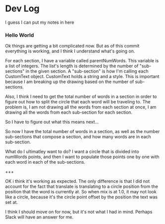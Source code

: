 
# Dev Log

I guess I can put my notes in here
### Hello World



Ok things are getting a bit complicated now.
But as of this commit everything is working,
and I think I understand what's going on.

For each section,
I have a variable called parentNumWords.
This variable is a list of integers.
The list's length is determined by the number of "sub-sections" in the given section.
A "sub-section" is how I'm calling each CustomText object.
CustomText holds a string and a style.
This is important because I am breaking up the drawing based on the number of sub-sections.

Also, I think I need to get the total number of words in a section in order to figure out
how to split the circle that each word will be traveling to.
The problem is, I am not drawing all the words from each section at once,
I am drawing all the words from each sub-section for each section.

So I have to figure out what this means next...

So now I have the total number of words in a section,
as well as the number sub-sections that compose a section,
and how many words are in each sub-section.

What do I ultimatley want to do?
I want a circle that is divided into numWords points,
and then I want to populate those points one by one
with each word in each of the sub-sections.

+++

OK i think it's working as expected.
The only difference is that I did not account for the fact
that translate is translating to a circle position
from the position that the word is currently at.
So when mix is at 1.0, it may not look like a circle,
because it's the circle point offset by the position the text was set at.

I think I should move on for now, but it's not what I had in mind.
Perhaps Slack will have an answer for me.